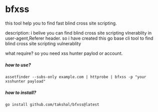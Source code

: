 # bfxss
this tool help you to find fast blind  cross site scripting.


description: i belive you can find blind cross site scripting vlnerablity in user-agent,Referer header. so i have created this go base cli tool to find blind cross site scripting vulnerablity

what require?
so you need xss hunter paylod or account.

<h5>how to use?</h5>

``` assetfinder --subs-only example.com | httprobe | bfxss -p "your xsshunter payload" ```

<h5>how to install?</h5>

``` go install github.com/takshal/bfxss@latest ```

